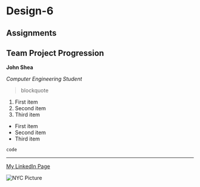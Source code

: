 # Design-6
## Assignments
## Team Project Progression

**John Shea**

*Computer Engineering Student*

> blockquote

1. First item
2. Second item
3. Third item

- First item
- Second item
- Third item

`code`

---

[My LinkedIn Page](https://www.linkedin.com/in/john-shea-a608351a6/)

![NYC Picture](NYCPIC.jpg)
